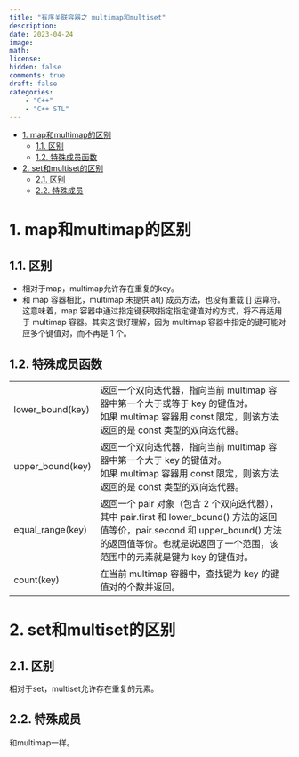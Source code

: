 ```yaml
---
title: "有序关联容器之 multimap和multiset"
description: 
date: 2023-04-24
image: 
math: 
license: 
hidden: false
comments: true
draft: false
categories:
    - "C++"
    - "C++ STL"
---
```


- [1. map和multimap的区别](#1-map和multimap的区别)
    - [1.1. 区别](#11-区别)
    - [1.2. 特殊成员函数](#12-特殊成员函数)
- [2. set和multiset的区别](#2-set和multiset的区别)
    - [2.1. 区别](#21-区别)
    - [2.2. 特殊成员](#22-特殊成员)



# 1. map和multimap的区别
## 1.1. 区别

- 相对于map，multimap允许存在重复的key。   
- 和 map 容器相比，multimap 未提供 at() 成员方法，也没有重载 [] 运算符。这意味着，map 容器中通过指定键获取指定指定键值对的方式，将不再适用于 multimap 容器。其实这很好理解，因为 multimap 容器中指定的键可能对应多个键值对，而不再是 1 个。

## 1.2. 特殊成员函数
|||
|------------|--------------|
|lower_bound(key)|	返回一个双向迭代器，指向当前 multimap 容器中第一个大于或等于 key 的键值对。<br> 如果 multimap 容器用 const 限定，则该方法返回的是 const 类型的双向迭代器。|
|upper_bound(key) |  返回一个双向迭代器，指向当前 multimap 容器中第一个大于 key 的键值对。<br> 如果 multimap 容器用 const 限定，则该方法返回的是 const 类型的双向迭代器。|
|equal_range(key)	| 返回一个 pair 对象（包含 2 个双向迭代器），其中 pair.first 和 lower_bound() 方法的返回值等价，pair.second 和 upper_bound() 方法的返回值等价。也就是说返回了一个范围，该范围中的元素就是键为 key 的键值对。|
|count(key)	| 在当前 multimap 容器中，查找键为 key 的键值对的个数并返回。|




# 2. set和multiset的区别
## 2.1. 区别
相对于set，multiset允许存在重复的元素。    


## 2.2. 特殊成员
和multimap一样。




